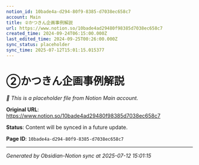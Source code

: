 ```yaml
---
notion_id: 10bade4a-d294-80f9-8385-d7038ec658c7
account: Main
title: ②かつきん企画事例解説
url: https://www.notion.so/10bade4ad29480f98385d7038ec658c7
created_time: 2024-09-24T06:15:00.000Z
last_edited_time: 2024-09-25T00:26:00.000Z
sync_status: placeholder
sync_time: 2025-07-12T15:01:15.015377
---
```


# ②かつきん企画事例解説

*🔄 This is a placeholder file from Notion Main account.*

**Original URL**: https://www.notion.so/10bade4ad29480f98385d7038ec658c7

**Status**: Content will be synced in a future update.

**Page ID**: `10bade4a-d294-80f9-8385-d7038ec658c7`

---

*Generated by Obsidian-Notion sync at 2025-07-12 15:01:15*
